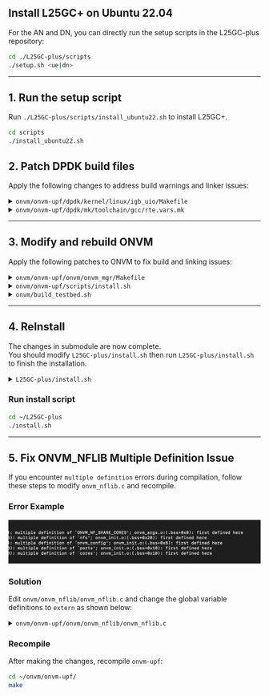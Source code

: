 ## Install L25GC+ on Ubuntu 22.04

For the AN and DN, you can directly run the setup scripts in the L25GC-plus repository:

```bash
cd ./L25GC-plus/scripts 
./setup.sh <ue|dn>
```

---

## 1. Run the setup script

Run `./L25GC-plus/scripts/install_ubuntu22.sh` to install L25GC+.

```bash
cd scripts
./install_ubuntu22.sh
```


## 2. Patch DPDK build files

Apply the following changes to address build warnings and linker issues:

<details>
<summary><code>onvm/onvm-upf/dpdk/kernel/linux/igb_uio/Makefile</code></summary>

```diff
 MODULE_CFLAGS += -I$(SRCDIR) --param max-inline-insns-single=100
 MODULE_CFLAGS += -I$(RTE_OUTPUT)/include
-MODULE_CFLAGS += -Winline -Wall -Werror
+MODULE_CFLAGS += -Winline -Wall -Wno-error=implicit-fallthrough -Wno-implicit-fallthrough
 MODULE_CFLAGS += -include $(RTE_OUTPUT)/include/rte_config.h
```
</details>

<details>
<summary><code>onvm/onvm-upf/dpdk/mk/toolchain/gcc/rte.vars.mk</code></summary>

```diff
 WERROR_FLAGS += -Wcast-align -Wnested-externs -Wcast-qual
 WERROR_FLAGS += -Wformat-nonliteral -Wformat-security
 WERROR_FLAGS += -Wundef -Wwrite-strings -Wdeprecated
+WERROR_FLAGS += -Wno-implicit-fallthrough

 ifeq ($(RTE_DEVEL_BUILD),y)
 WERROR_FLAGS += -Werror
```
</details>

---

## 3. Modify and rebuild ONVM

Apply the following patches to ONVM to fix build and linking issues:

<details>
<summary><code>onvm/onvm-upf/onvm/onvm_mgr/Makefile</code></summary>

```diff
 CFLAGS += -O3 $(USER_FLAGS)
+CFLAGS += -fcommon
 CFLAGS += -I$(SRCDIR)/../ -I$(SRCDIR)/../onvm_nflib/ -I$(SRCDIR)/../lib/
 CFLAGS += -I$(ONVM_HOME)/onvm/logger/
 CFLAGS += -I$(ONVM_HOME)/onvm/utlt/
```
</details>

<details>
<summary><code>onvm/onvm-upf/scripts/install.sh</code></summary>

```diff
 #  - Set $ONVM_SKIP_FSTAB to not add huge fs to /etc/fstab
 
+export RTE_DEVEL_BUILD=n
 #Print a table with enviromental variable locations
 echo "----------------------------------------"
 echo "ONVM Environment Variables:"
```
</details>

<details>
<summary><code>onvm/build_testbed.sh</code></summary>

```diff
 # sudo apt-get install -y python3
 # sudo apt-get install -y libnuma-dev
 
-git clone https://github.com/nycu-ucr/onvm-upf.git
+# git clone https://github.com/nycu-ucr/onvm-upf.git
 cd $workdir/onvm-upf
 git submodule sync
 git submodule update --init
```
</details>

---

## 4. ReInstall

The changes in submodule are now complete.  
You should modify `L25GC-plus/install.sh` then run `L25GC-plus/install.sh` to finish the installation.


<details>
<summary><code>L25GC-plus/install.sh</code></summary>

```diff
 git submodule update --init
 
 cd $HOME
-git clone https://github.com/nycu-ucr/onvm.git
+#git clone https://github.com/nycu-ucr/onvm.git
```
</details>

### Run install script
```bash
cd ~/L25GC-plus
./install.sh
```

---

## 5. Fix ONVM_NFLIB Multiple Definition Issue

If you encounter `multiple definition` errors during compilation, follow these steps to modify `onvm_nflib.c` and recompile.

### Error Example

![onvm_nflib.c](./images/problem.png)

### Solution

Edit `onvm/onvm_nflib/onvm_nflib.c` and change the global variable definitions to `extern` as shown below:

<details>
<summary><code>onvm/onvm-upf/onvm/onvm_nflib/onvm_nflib.c</code></summary>


```diff
// Shared data for host port information
-struct port_info *ports;
+extern struct port_info *ports;

// Shared data for core information
-struct core_status *cores;
+extern struct core_status *cores;

// Shared data from server. We update statistics here
-struct onvm_nf *nfs;
+extern struct onvm_nf *nfs;

/* Shared data for onvm config */
-struct onvm_configuration *onvm_config;
+extern struct onvm_configuration *onvm_config;

/* Flag to check if shared core mutex sleep/wakeup is enabled */
-uint8_t ONVM_NF_SHARE_CORES;
+extern uint8_t ONVM_NF_SHARE_CORES;
```

</details>

### Recompile

After making the changes, recompile `onvm-upf`:

```bash
cd ~/onvm/onvm-upf/
make
```
